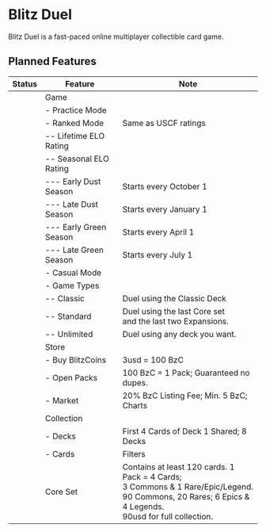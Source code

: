 # Blitz Duel

Blitz Duel is a fast-paced online multiplayer collectible card game.

## Planned Features

| Status | Feature | Note |
|--------|---------|------|
| | Game | |
| | - Practice Mode | |
| | - Ranked Mode | Same as USCF ratings |
| | -- Lifetime ELO Rating | |
| | -- Seasonal ELO Rating | |
| | --- Early Dust Season | Starts every October 1 |
| | --- Late Dust Season | Starts every January 1 |
| | --- Early Green Season | Starts every April 1 |
| | --- Late Green Season | Starts every July 1 |
| | - Casual Mode | |
| | - Game Types | |
| | -- Classic | Duel using the Classic Deck |
| | -- Standard | Duel using the last Core set<br/>and the last two Expansions. |
| | -- Unlimited | Duel using any deck you want. |
| | Store | |
| | - Buy BlitzCoins | 3usd = 100 BzC |
| | - Open Packs | 100 BzC = 1 Pack; Guaranteed no dupes. |
| | - Market | 20% BzC Listing Fee; Min. 5 BzC; Charts |
| | Collection | |
| | - Decks | First 4 Cards of Deck 1 Shared; 8 Decks |
| | - Cards | Filters |
| | Core Set | Contains at least 120 cards. 1 Pack = 4 Cards;<br/>3 Commons & 1 Rare/Epic/Legend.<br/>90 Commons, 20 Rares; 6 Epics & 4 Legends.<br/>90usd for full collection. |
